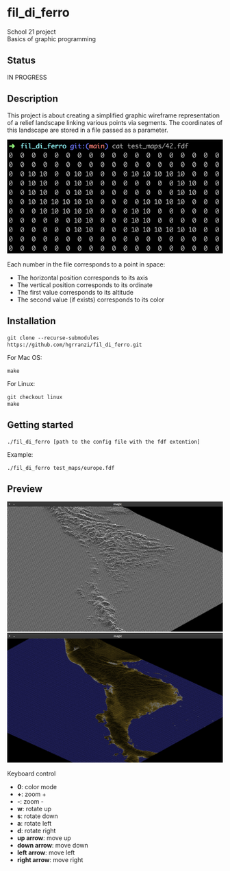# fil_di_ferro

School 21 project<br>
Basics of graphic programming

## Status

IN PROGRESS

## Description

This project is about creating a simplified graphic wireframe representation of a relief landscape linking various points via segments. The coordinates of this landscape are stored in a file passed as
a parameter.<br>

![file](./test_maps/file_example.png)

Each number in the file corresponds to a point in space:

<ul>
  <li>The horizontal position corresponds to its axis</li>
  <li>The vertical position corresponds to its ordinate</li>
  <li>The first value corresponds to its altitude</li>
  <li>The second value (if exists) corresponds to its color</li>
</ul>

## Installation

	git clone --recurse-submodules https://github.com/hgrranzi/fil_di_ferro.git

For Mac OS:

	make

For Linux:

	git checkout linux
	make

## Getting started

	./fil_di_ferro [path to the config file with the fdf extention]

Example:

	./fil_di_ferro test_maps/europe.fdf

## Preview

![file](./test_maps/wb.png) ![file](./test_maps/color.png)

Keyboard control

<ul>
  <li><b>0</b>:      color mode</li>
  <li><b>+</b>:      zoom +</li>
  <li><b>-</b>:      zoom -</li>
  <li><b>w</b>:      rotate up</li>
  <li><b>s</b>:      rotate down</li>
  <li><b>a</b>:      rotate left</li>
  <li><b>d</b>:      rotate right</li>
  <li><b>up arrow</b>:      move up</li>
  <li><b>down arrow</b>:    move down</li>
  <li><b>left arrow</b>:    move left</li>
  <li><b>right arrow</b>:   move right</li>
</ul>

